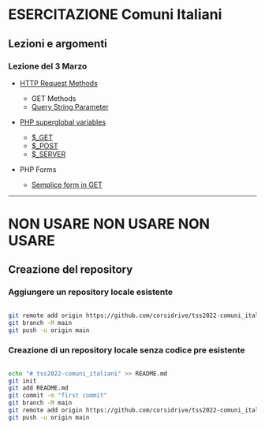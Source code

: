 # ESERCITAZIONE Comuni Italiani

## Lezioni e argomenti

### Lezione del 3 Marzo

- [HTTP Request Methods](https://www.w3schools.com/tags/ref_httpmethods.asp)
  - GET Methods
  - [Query String Parameter](https://it.wikipedia.org/wiki/Query_string)

- [PHP superglobal variables](https://www.php.net/manual/en/language.variables.superglobals.php)
  - [$_GET](https://www.php.net/manual/en/reserved.variables.get.php)
  - [$_POST](https://www.php.net/manual/en/reserved.variables.post.php) 
  - [$_SERVER](https://www.php.net/manual/en/reserved.variables.server.php)

- PHP Forms
  - [Semplice form in GET](https://www.w3schools.com/php/php_forms.asp) 

---
# NON USARE NON USARE NON USARE

## Creazione del repository 

### Aggiungere un repository locale esistente

```bash

git remote add origin https://github.com/corsidrive/tss2022-comuni_italiani.git
git branch -M main
git push -u origin main

```

### Creazione di un repository locale senza codice pre esistente

```bash

echo "# tss2022-comuni_italiani" >> README.md
git init
git add README.md
git commit -m "first commit"
git branch -M main
git remote add origin https://github.com/corsidrive/tss2022-comuni_italiani.git
git push -u origin main

```
